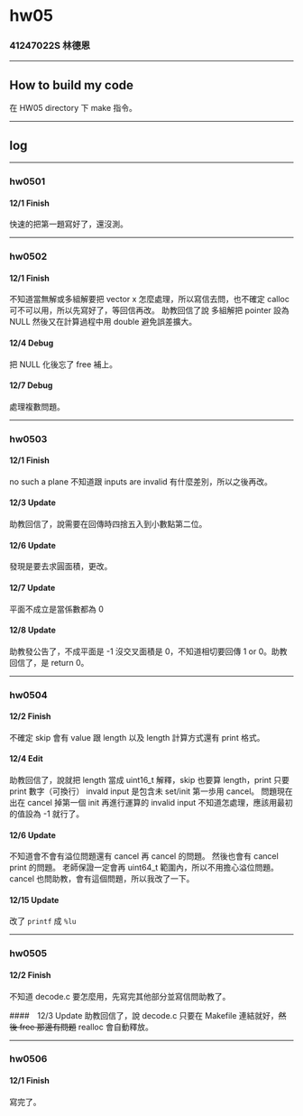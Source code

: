 hw05
===

### 41247022S 林德恩

---

## How to build my code
在 HW05 directory 下 make 指令。

---

## log

---

### hw0501

#### 12/1 Finish
快速的把第一題寫好了，還沒測。

----

### hw0502

#### 12/1 Finish
不知道當無解或多組解要把 vector x 怎麼處理，所以寫信去問，也不確定 calloc 可不可以用，所以先寫好了，等回信再改。
助教回信了說 多組解把 pointer 設為 NULL
然後又在計算過程中用 double 避免誤差擴大。

#### 12/4 Debug
把 NULL 化後忘了 free 補上。

#### 12/7 Debug
處理複數問題。

----

### hw0503

#### 12/1 Finish
no such a plane 不知道跟 inputs are invalid 有什麼差別，所以之後再改。

#### 12/3 Update
助教回信了，說需要在回傳時四捨五入到小數點第二位。

#### 12/6 Update
發現是要去求圓面積，更改。

#### 12/7 Update
平面不成立是當係數都為 0

#### 12/8 Update
助教發公告了，不成平面是 -1 沒交叉面積是 0，不知道相切要回傳 1 or 0。助教回信了，是 return 0。

----

### hw0504

#### 12/2 Finish
不確定 skip 會有 value 跟 length 以及 length 計算方式還有 print 格式。

#### 12/4 Edit
助教回信了，說就把 length 當成 uint16_t 解釋，skip 也要算 length，print 只要 print 數字（可換行）
invald input 是包含未 set/init 第一歩用 cancel。
問題現在出在 cancel 掉第一個 init 再進行運算的 invalid input 不知道怎處理，應該用最初的值設為 -1 就行了。

#### 12/6 Update
不知道會不會有溢位問題還有 cancel 再 cancel 的問題。
然後也會有 cancel print 的問題。
老師保證一定會再 uint64_t 範圍內，所以不用擔心溢位問題。
cancel 也問助教，會有這個問題，所以我改了一下。

#### 12/15 Update
改了 `printf` 成 `%lu`

----

### hw0505

#### 12/2 Finish
不知道 decode.c 要怎麼用，先寫完其他部分並寫信問助教了。

####　12/3 Update
助教回信了，說 decode.c 只要在 Makefile 連結就好，~~然後 free 那邊有問題~~ realloc 會自動釋放。

----

### hw0506

#### 12/1 Finish
寫完了。